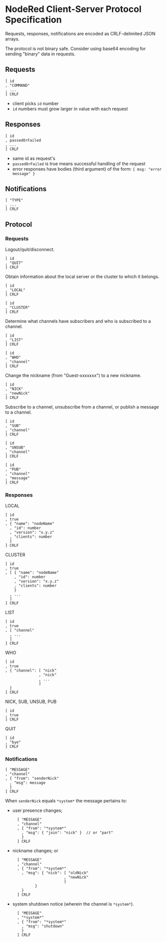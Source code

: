 # NodeRed Client-Server Protocol Specification

Requests, responses, notifications are encoded as CRLF-delimited JSON arrays.

The protocol is not binary safe.  Consider using base64 encoding for sending
"binary" data in requests.

## Requests

    [ id
    , "COMMAND"
    , ... 
    ] CRLF

- client picks `id` number
- `id` numbers must grow larger in value with each request

## Responses

    [ id
    , passedOrFailed
    , ... 
    ] CRLF

- same id as request's
- `passedOrFailed` is true means successful handling of the request
- error responses have bodies (third argument) of the form: `{ msg: "error message" }`

## Notifications

    [ "TYPE"
    , ... 
    ] CRLF

## Protocol

### Requests

Logout/quit/disconnect.

    [ id
    , "QUIT" 
    ] CRLF

Obtain information about the local server or the cluster to which it belongs.

    [ id
    , "LOCAL" 
    ] CRLF

    [ id
    , "CLUSTER" 
    ] CRLF

Determine what channels have subscribers and who is subscribed to a channel.

    [ id
    , "LIST" 
    ] CRLF

    [ id
    , "WHO"
    , "channel" 
    ] CRLF

Change the nickname (from "Guest-xxxxxxx") to a new nickname.

    [ id
    , "NICK"
    , "newNick" 
    ] CRLF

Subscribe to a channel, unsubscribe from a channel, or publish a message to a channel.

    [ id
    , "SUB"
    , "channel" 
    ] CRLF

    [ id
    , "UNSUB"
    , "channel" 
    ] CRLF

    [ id
    , "PUB"
    , "channel"
    , "message" 
    ] CRLF

### Responses

LOCAL

    [ id
    , true
    , { "name": "nodeName"
      , "id": number
      , "version": "x.y.z"
      , "clients": number 
      } 
    ] CRLF

CLUSTER

    [ id
    , true
    , [ { "name": "nodeName"
        , "id": number
        , "version": "x.y.z"
        , "clients": number 
        } 
      , ... 
      ]
    ] CRLF

LIST

    [ id
    , true
    , [ "channel"
      , ... 
      ] 
    ] CRLF

WHO

    [ id
    , true
    , { "channel": [ "nick"
                   , "nick"
                   , ... 
                   ] 
      } 
    ] CRLF

NICK, SUB, UNSUB, PUB

    [ id
    , true 
    ] CRLF

QUIT
    
    [ id
    , "bye" 
    ] CRLF

### Notifications

    [ "MESSAGE"
    , "channel"
    , { "from": "senderNick"
      , "msg": message 
      } 
    ] CRLF

When `senderNick` equals `*system*` the message pertains to:

- user presence changes;

        [ "MESSAGE"
        , "channel"
        , { "from": "*system*"
          , "msg": { "join": "nick" }  // or "part"
          } 
        ] CRLF

- nickname changes; or

        [ "MESSAGE"
        , "channel"
        , { "from": "*system*"
          , "msg": { "nick": [ "oldNick"
                             , "newNick" 
                             ] 
                } 
          } 
        ] CRLF

- system shutdown notice (wherein the channel is `*system*`).

        [ "MESSAGE"
        , "*system*"
        , { "from": "*system*"
          , "msg": "shutdown"
          }
        ] CRLF

